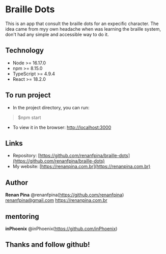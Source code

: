 # Braille Dots

This is an app that consult the braille dots for an expecific character. The idea came from myy own headache when was learning the braille system, don't had any simple and accessible way to do it.


## Technology 

* Node >= 16.17.0
* npm >= 8.15.0
* TypeScript >= 4.9.4
* React >= 18.2.0


## To run project

* In the project directory, you can run:
>$npm start
* To view it in the browser:
[http://localhost:3000](http://localhost:3000) 


## Links

- Repository: [https://github.com/renanfpina/braille-dots](https://github.com/renanfpina/braille-dots)
- My website: [https://renanpina.com.br](https://renanpina.com.br)


## Author

**Renan Pina**
@renanfpina(https://github.com/renanfpina)
renanfpina@gmail.com
https://renanpina.com.br


## mentoring
**inPhoenix**
@inPhoenix(https://github.com/inPhoenix)


## Thanks and follow github!